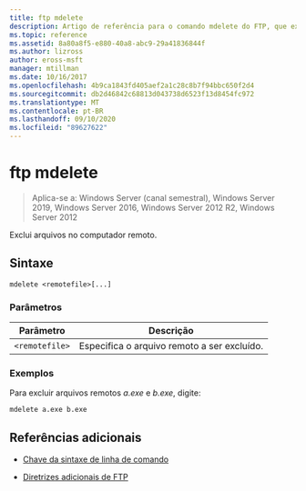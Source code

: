 ```yaml
---
title: ftp mdelete
description: Artigo de referência para o comando mdelete do FTP, que exclui arquivos no computador remoto.
ms.topic: reference
ms.assetid: 8a80a8f5-e880-40a8-abc9-29a41836844f
ms.author: lizross
author: eross-msft
manager: mtillman
ms.date: 10/16/2017
ms.openlocfilehash: 4b9ca1843fd405aef2a1c28c8b7f94bbc650f2d4
ms.sourcegitcommit: db2d46842c68813d043738d6523f13d8454fc972
ms.translationtype: MT
ms.contentlocale: pt-BR
ms.lasthandoff: 09/10/2020
ms.locfileid: "89627622"
---
```

# <a name="ftp-mdelete"></a>ftp mdelete

> Aplica-se a: Windows Server (canal semestral), Windows Server 2019, Windows Server 2016, Windows Server 2012 R2, Windows Server 2012

Exclui arquivos no computador remoto.

## <a name="syntax"></a>Sintaxe
```
mdelete <remotefile>[...]
```

### <a name="parameters"></a>Parâmetros

| Parâmetro | Descrição |
| --------- | ----------- |
| `<remotefile>` | Especifica o arquivo remoto a ser excluído. |

### <a name="examples"></a>Exemplos

Para excluir arquivos remotos *a.exe* e *b.exe*, digite:

```
mdelete a.exe b.exe
```

## <a name="additional-references"></a>Referências adicionais

- [Chave da sintaxe de linha de comando](command-line-syntax-key.md)

- [Diretrizes adicionais de FTP](/previous-versions/orphan-topics/ws.10/cc756013(v=ws.10))
